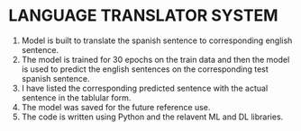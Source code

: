 # LANGUAGE TRANSLATOR SYSTEM
1. Model is built to translate the spanish sentence to corresponding english sentence.
2. The model is trained for 30 epochs on the train data and then the model is used to predict the english sentences on the corresponding test spanish sentence.
3. I have listed the corresponding predicted sentence with the actual sentence in the tablular form.
4. The model was saved for the future reference use.
5. The code is written using Python and the relavent ML and DL libraries.
